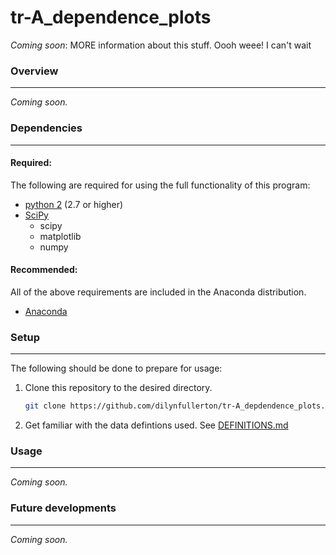 # tr-A_dependence_plots

_Coming soon_: MORE information about this stuff. Oooh weee! I can't wait

### Overview
---

_Coming soon._

### Dependencies
---

#### Required:

The following are required for using the full functionality of this program:

* [python 2](https://www.python.org/downloads) (2.7 or higher)
* [SciPy](https://www.scipy.org/install.html)
  * scipy
  * matplotlib
  * numpy

#### Recommended:

All of the above requirements are included in the Anaconda distribution.

* [Anaconda](https://www.continuum.io/downloads)

### Setup
---

The following should be done to prepare for usage:

1. Clone this repository to the desired directory.  

    ```bash
    git clone https://github.com/dilynfullerton/tr-A_depdendence_plots.git
    ```
2. Get familiar with the data defintions used.
   See [DEFINITIONS.md](DEFINITIONS.md)

### Usage
---

_Coming soon._

### Future developments
---
_Coming soon._
